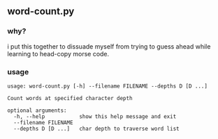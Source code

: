 ## word-count.py

### why?
i put this together to dissuade myself from trying to guess ahead while
learning to head-copy morse code.

### usage

```
usage: word-count.py [-h] --filename FILENAME --depths D [D ...]

Count words at specified character depth

optional arguments:
  -h, --help           show this help message and exit
  --filename FILENAME
  --depths D [D ...]   char depth to traverse word list
```
